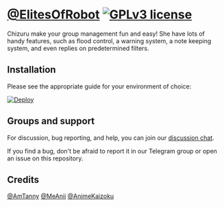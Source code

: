 # [@ElitesOfRobot](https://t.me/elitesofrobot)  [![GPLv3 license](https://img.shields.io/badge/License-GPLv3-blue.svg)](http://perso.crans.org/besson/LICENSE.html) 

Chizuru make your group management fun and easy!
She have lots of handy features, such as flood control, a warning system, a note keeping system, and even replies on predetermined filters.

## Installation
Please see the appropriate guide for your environment of choice:

[![Deploy](https://www.herokucdn.com/deploy/button.svg)](https://heroku.com/deploy?template=https://github.com/imdivu/ElitesOfRobot/tree/master)


## Groups and support

For discussion, bug reporting, and help, you can join our [discussion chat](https://t.me/ElitesOfSupport).

If you find a bug, don't be afraid to report it in our Telegram group or open an issue on this repository.

## Credits
[@AmTanny](https://github.com/gizmostuffin/Shoko)
[@MeAnii](https://github.com/AmTanny/allukabot)
[@AnimeKaizoku](https://github.com/AnimeKaizoku/SaitamaRobot)
